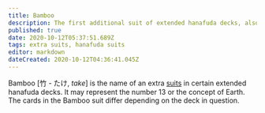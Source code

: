 ```yaml
---
title: Bamboo
description: The first additional suit of extended hanafuda decks, also known as the Earth suit
published: true
date: 2020-10-12T05:37:51.689Z
tags: extra suits, hanafuda suits
editor: markdown
dateCreated: 2020-10-12T04:36:41.045Z
---
```


Bamboo [竹 - たけ, *take*] is the name of an extra [suits](/en/hanafuda/suits) in certain extended hanafuda decks. It may represent the number 13 or the concept of Earth. The cards in the Bamboo suit differ depending on the deck in question.